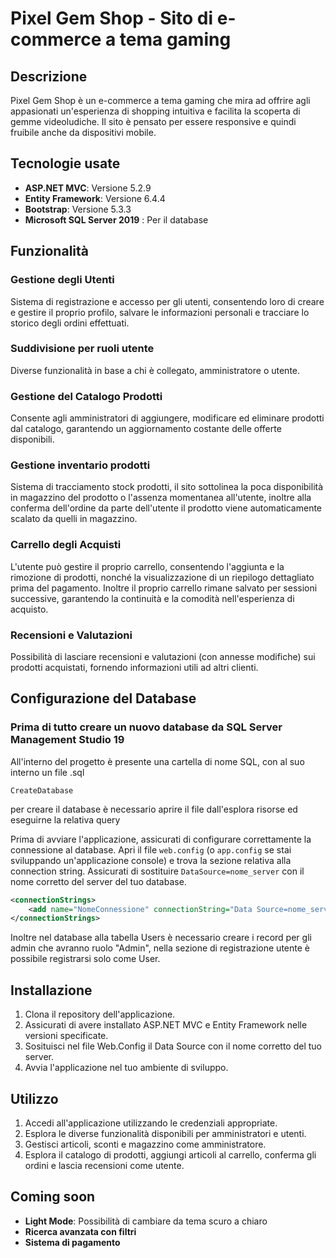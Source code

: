 # Pixel Gem Shop - Sito di e-commerce a tema gaming


## Descrizione
Pixel Gem Shop è un e-commerce a tema gaming che mira ad offrire agli appasionati un'esperienza di shopping intuitiva e facilita la scoperta di gemme videoludiche.
Il sito è pensato per essere responsive e quindi fruibile anche da dispositivi mobile.

## Tecnologie usate
- **ASP.NET MVC**: Versione 5.2.9
- **Entity Framework**: Versione 6.4.4
- **Bootstrap**: Versione 5.3.3
- **Microsoft SQL Server 2019** : Per il database

## Funzionalità

### Gestione degli Utenti
Sistema di registrazione e accesso per gli utenti, consentendo loro di creare e gestire il proprio profilo, salvare le informazioni personali e tracciare lo storico degli ordini effettuati.

### Suddivisione per ruoli utente
Diverse funzionalità in base a chi è collegato, amministratore o utente.

### Gestione del Catalogo Prodotti
Consente agli amministratori di aggiungere, modificare ed eliminare prodotti dal catalogo, garantendo un aggiornamento costante delle offerte disponibili.

### Gestione inventario prodotti
Sistema di tracciamento stock prodotti, il sito sottolinea la poca disponibilità in magazzino del prodotto o l'assenza momentanea all'utente, inoltre alla conferma dell'ordine da parte dell'utente il prodotto viene automaticamente scalato da quelli in magazzino.

### Carrello degli Acquisti
L'utente può gestire il proprio carrello, consentendo l'aggiunta e la rimozione di prodotti, nonché la visualizzazione di un riepilogo dettagliato prima del pagamento. Inoltre il proprio carrello rimane salvato per sessioni successive, garantendo la continuità e la comodità nell'esperienza di acquisto.

### Recensioni e Valutazioni
Possibilità di lasciare recensioni e valutazioni (con annesse modifiche) sui prodotti acquistati, fornendo informazioni utili ad altri clienti.

## Configurazione del Database

### Prima di tutto creare un nuovo database da SQL Server Management Studio 19
All'interno del progetto è presente una cartella di nome SQL, con al suo interno un file .sql 
```
CreateDatabase
```
per creare il database è necessario aprire il file dall'esplora risorse ed eseguirne la relativa query


Prima di avviare l'applicazione, assicurati di configurare correttamente la connessione al database. Apri il file `web.config` (o `app.config` se stai sviluppando un'applicazione console) e trova la sezione relativa alla connection string. Assicurati di sostituire `DataSource=nome_server` con il nome corretto del server del tuo database.

```xml
<connectionStrings>
    <add name="NomeConnessione" connectionString="Data Source=nome_server;Initial Catalog=nome_database;Integrated Security=True" providerName="System.Data.SqlClient" />
</connectionStrings>
```
Inoltre nel database alla tabella Users è necessario creare i record per gli admin che avranno ruolo "Admin", nella sezione di registrazione utente è possibile registrarsi solo come User.

## Installazione
1. Clona il repository dell'applicazione.
2. Assicurati di avere installato ASP.NET MVC e Entity Framework nelle versioni specificate.
3. Sosituisci nel file Web.Config il Data Source con il nome corretto del tuo server.
4. Avvia l'applicazione nel tuo ambiente di sviluppo.

## Utilizzo
1. Accedi all'applicazione utilizzando le credenziali appropriate.
2. Esplora le diverse funzionalità disponibili per amministratori e utenti.
3. Gestisci articoli, sconti e magazzino come amministratore.
4. Esplora il catalogo di prodotti, aggiungi articoli al carrello, conferma gli ordini e lascia recensioni come utente.


## Coming soon
- **Light Mode**: Possibilità di cambiare da tema scuro a chiaro
- **Ricerca avanzata con filtri**
- **Sistema di pagamento**

